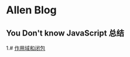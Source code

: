 Allen Blog
===

You Don't know JavaScript 总结
---

1.# [作用域和闭包](https://github.com/allenYetu211/blog/issues/1)
